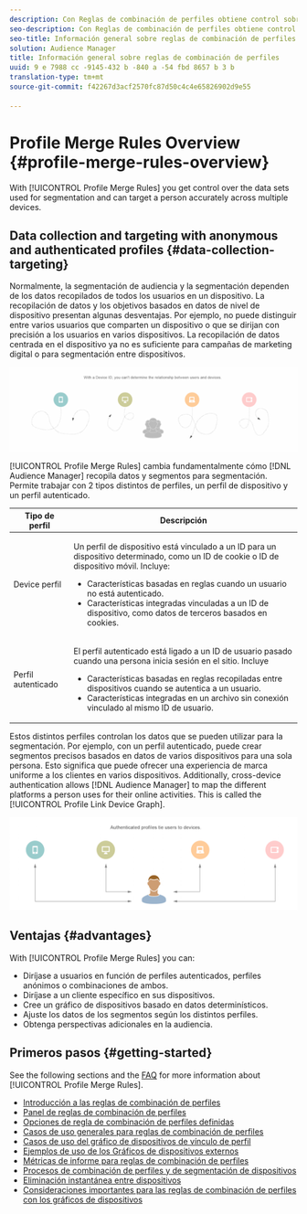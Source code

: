 ```yaml
---
description: Con Reglas de combinación de perfiles obtiene control sobre los conjuntos de datos utilizados para la segmentación y puede dirigirse a una persona de forma precisa en varios dispositivos.
seo-description: Con Reglas de combinación de perfiles obtiene control sobre los conjuntos de datos utilizados para la segmentación y puede dirigirse a una persona de forma precisa en varios dispositivos.
seo-title: Información general sobre reglas de combinación de perfiles
solution: Audience Manager
title: Información general sobre reglas de combinación de perfiles
uuid: 9 e 7988 cc -9145-432 b -840 a -54 fbd 8657 b 3 b
translation-type: tm+mt
source-git-commit: f42267d3acf2570fc87d50c4c4e65826902d9e55

---
```



# Profile Merge Rules Overview {#profile-merge-rules-overview}

With [!UICONTROL Profile Merge Rules] you get control over the data sets used for segmentation and can target a person accurately across multiple devices.

## Data collection and targeting with anonymous and authenticated profiles {#data-collection-targeting}

Normalmente, la segmentación de audiencia y la segmentación dependen de los datos recopilados de todos los usuarios en un dispositivo. La recopilación de datos y los objetivos basados en datos de nivel de dispositivo presentan algunas desventajas. Por ejemplo, no puede distinguir entre varios usuarios que comparten un dispositivo o que se dirijan con precisión a los usuarios en varios dispositivos. La recopilación de datos centrada en el dispositivo ya no es suficiente para campañas de marketing digital o para segmentación entre dispositivos.

![](assets/unauthenticated2.png)

[!UICONTROL Profile Merge Rules] cambia fundamentalmente cómo [!DNL Audience Manager] recopila datos y segmentos para segmentación. Permite trabajar con 2 tipos distintos de perfiles, un perfil de dispositivo y un perfil autenticado.

<table id="table_CE98C0E32A964B27804736A896233869"> 
 <thead> 
  <tr> 
   <th colname="col1" class="entry"> Tipo de perfil </th> 
   <th colname="col2" class="entry"> Descripción </th> 
  </tr> 
 </thead>
 <tbody> 
  <tr> 
   <td colname="col1"> Device perfil </td> 
   <td colname="col2"> <p>Un perfil de dispositivo está vinculado a un ID para un dispositivo determinado, como un ID de cookie o ID de dispositivo móvil. Incluye: </p> <p>
     <ul id="ul_0420875DE65E44FFAC76E0DD205CFEC4"> 
      <li id="li_044AD85C644A41FB8EF48164BAC0CE34">Características basadas en reglas cuando un usuario no está autenticado. </li> 
      <li id="li_984D9790A6984139AFCFC2DFE4DF1BFC">Características integradas vinculadas a un ID de dispositivo, como datos de terceros basados en cookies. </li>
     </ul> </p> </td>
  </tr>
  <tr> 
   <td colname="col1"> Perfil autenticado </td> 
   <td colname="col2"> <p>El perfil autenticado está ligado a un ID de usuario pasado cuando una persona inicia sesión en el sitio. Incluye </p>
    <ul id="ul_18319CAA875148DBAE095134D42637B3"> 
     <li id="li_E24BD33E049849E5A594B0750F530475">Características basadas en reglas recopiladas entre dispositivos cuando se autentica a un usuario. </li>
     <li id="li_531AC9E0EC9D45108457FEC8E8D4E66C">Características integradas en un archivo sin conexión vinculado al mismo ID de usuario. </li>
    </ul> </td>
  </tr>
 </tbody>
</table>

Estos distintos perfiles controlan los datos que se pueden utilizar para la segmentación. Por ejemplo, con un perfil autenticado, puede crear segmentos precisos basados en datos de varios dispositivos para una sola persona. Esto significa que puede ofrecer una experiencia de marca uniforme a los clientes en varios dispositivos. Additionally, cross-device authentication allows [!DNL Audience Manager] to map the different platforms a person uses for their online activities. This is called the [!UICONTROL Profile Link Device Graph].

![](assets/authenticated2.png)

## Ventajas {#advantages}

With [!UICONTROL Profile Merge Rules] you can:

* Diríjase a usuarios en función de perfiles autenticados, perfiles anónimos o combinaciones de ambos.
* Diríjase a un cliente específico en sus dispositivos.
* Cree un gráfico de dispositivos basado en datos determinísticos.
* Ajuste los datos de los segmentos según los distintos perfiles.
* Obtenga perspectivas adicionales en la audiencia.

## Primeros pasos {#getting-started}

See the following sections and the [FAQ](../../faq/faq-profile-merge.md) for more information about [!UICONTROL Profile Merge Rules].

* [Introducción a las reglas de combinación de perfiles](/help/using/features/profile-merge-rules/merge-rules-start.md)
* [Panel de reglas de combinación de perfiles](/help/using/features/profile-merge-rules/merge-rules-dashboard.md)
* [Opciones de regla de combinación de perfiles definidas](/help/using/features/profile-merge-rules/merge-rule-definitions.md)
* [Casos de uso generales para reglas de combinación de perfiles](/help/using/features/profile-merge-rules/merge-rule-targeting-options.md)
* [Casos de uso del gráfico de dispositivos de vínculo de perfil](/help/using/features/profile-merge-rules/profile-link-use-case.md)
* [Ejemplos de uso de los Gráficos de dispositivos externos](/help/using/features/profile-merge-rules/external-graph-use-cases.md)
* [Métricas de informe para reglas de combinación de perfiles](/help/using/features/profile-merge-rules/profile-link-metrics.md)
* [Procesos de combinación de perfiles y de segmentación de dispositivos](/help/using/features/profile-merge-rules/merge-rule-unsegment.md)
* [Eliminación instantánea entre dispositivos](/help/using/features/profile-merge-rules/instant-cross-device-suppression.md)
* [Consideraciones importantes para las reglas de combinación de perfiles con los gráficos de dispositivos](/help/using/features/profile-merge-rules/considerations-pmr-device-graph.md)
